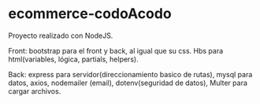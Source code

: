 # ecommerce-codoAcodo

Proyecto realizado con NodeJS.

Front: bootstrap para el front y back, al igual que su css. Hbs para html(variables, lógica, partials, helpers).

Back: express para servidor(direccionamiento basico de rutas), mysql para datos, axios, nodemailer (email), dotenv(seguridad de datos), Multer para cargar archivos.

